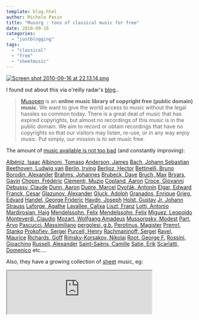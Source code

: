 ```yaml
---
template: blog.html
author: Michele Pasin
title: "Musorg : tons of classical music for free"
date: 2010-09-16
categories: 
  - "justblogging"
tags: 
  - "classical"
  - "free"
  - "sheetmusic"
---
```


[![Screen shot 2010-09-16 at 22.13.14.png](/img/Screen-shot-2010-09-16-at-22.13.14.png)](http://www.michelepasin.org/blog/wp-content/uploads/2010/09/Screen-shot-2010-09-16-at-22.13.14.png)

I found out about this via o'reilly radar's [blog](http://radar.oreilly.com/2010/09/freeing-the-great-classical-mu.html)..

> [Musopen](http://www.musopen.com/) is an **online music library of copyright free (public domain) music**. We want to give the world access to music without the legal hassles so common today. There is a great deal of music that has expired copyrights, but almost no recordings of this music is in the public domain. We aim to record or obtain recordings that have no copyrights so that our visitors may listen, re-use, or in any way enjoy music. Put simply, our mission is to set music free.

The amount of [music available is not too bad](http://www.musopen.com/music.php) (and constantly improving):

[Albéniz, Isaac](www.musopen.com/music.php?type=composer&id=50) [Albinoni, Tomaso](www.musopen.com/music.php?type=composer&id=197) [Anderson, James](www.musopen.com/music.php?type=composer&id=177) [Bach, Johann Sebastian](www.musopen.com/music.php?type=composer&id=30) [Beethoven, Ludwig van](www.musopen.com/music.php?type=composer&id=23) [Berlin, Irving](www.musopen.com/music.php?type=composer&id=179) [Berlioz, Hector](www.musopen.com/music.php?type=composer&id=38) [Bettinelli, Bruno](www.musopen.com/music.php?type=composer&id=161) [Borodin, Alexander](www.musopen.com/music.php?type=composer&id=69) [Brahms, Johannes](www.musopen.com/music.php?type=composer&id=22) [Brubeck, Dave](www.musopen.com/music.php?type=composer&id=176) [Bruch, Max](www.musopen.com/music.php?type=composer&id=97) [Bryars, Gavin](www.musopen.com/music.php?type=composer&id=162) [Chopin, Frédéric](www.musopen.com/music.php?type=composer&id=25) [Clementi, Muzio](www.musopen.com/music.php?type=composer&id=27) [Copland, Aaron](www.musopen.com/music.php?type=composer&id=195) [Croce, Giovanni](www.musopen.com/music.php?type=composer&id=131) [Debussy, Claude](www.musopen.com/music.php?type=composer&id=136) [Dunn, Aaron](www.musopen.com/music.php?type=composer&id=85) [Dupre, Marcel](www.musopen.com/music.php?type=composer&id=184) [Dvořák, Antonín](www.musopen.com/music.php?type=composer&id=140) [Elgar, Edward](www.musopen.com/music.php?type=composer&id=138) [Franck, Cesar](www.musopen.com/music.php?type=composer&id=194) [Glazunov, Alexander](www.musopen.com/music.php?type=composer&id=171) [Gluck, Adolph](www.musopen.com/music.php?type=composer&id=144) [Granados, Enrique](www.musopen.com/music.php?type=composer&id=51) [Grieg, Edvard](www.musopen.com/music.php?type=composer&id=37) [Handel, George Frideric](www.musopen.com/music.php?type=composer&id=41) [Haydn, Joseph](www.musopen.com/music.php?type=composer&id=150) [Holst, Gustav](www.musopen.com/music.php?type=composer&id=48) [Jr, Johann Strauss](www.musopen.com/music.php?type=composer&id=120) [Laforge, Agathe](www.musopen.com/music.php?type=composer&id=147) [Lavallee, Calixa](www.musopen.com/music.php?type=composer&id=141) [Liszt, Franz](www.musopen.com/music.php?type=composer&id=65) [Lotti, Antonio](www.musopen.com/music.php?type=composer&id=130) [Mardirosian, Haig](www.musopen.com/music.php?type=composer&id=188) [Mendelssohn, Felix](www.musopen.com/music.php?type=composer&id=92) [Mendelssohn, Felix](www.musopen.com/music.php?type=composer&id=40) [Miguez, Leopoldo](www.musopen.com/music.php?type=composer&id=153) [Monteverdi, Claudio](www.musopen.com/music.php?type=composer&id=165) [Mozart, Wolfgang Amadeus](www.musopen.com/music.php?type=composer&id=11) [Mussorgsky, Modest](www.musopen.com/music.php?type=composer&id=20) [Part, Arvo](www.musopen.com/music.php?type=composer&id=160) [Pascucci, Massimiliano](www.musopen.com/music.php?type=composer&id=159) [pergolesi, g.b.](www.musopen.com/music.php?type=composer&id=167) [Perotinus, Magister](www.musopen.com/music.php?type=composer&id=164) [Premrl, Stanko](www.musopen.com/music.php?type=composer&id=133) [Prokofiev, Sergei](www.musopen.com/music.php?type=composer&id=172) [Purcell, Henry](www.musopen.com/music.php?type=composer&id=94) [Rachmaninoff, Sergei](www.musopen.com/music.php?type=composer&id=21) [Ravel, Maurice](www.musopen.com/music.php?type=composer&id=152) [Richards, Goff](www.musopen.com/music.php?type=composer&id=181) [Rimsky-Korsakov, Nikolai](www.musopen.com/music.php?type=composer&id=108) [Root, George F.](www.musopen.com/music.php?type=composer&id=132) [Rossini, Gioachino](www.musopen.com/music.php?type=composer&id=139) [Russell, Alexander](www.musopen.com/music.php?type=composer&id=190) [Saint-Saëns, Camille](www.musopen.com/music.php?type=composer&id=39) [Satie, Erik](www.musopen.com/music.php?type=composer&id=29) [Scarlatti, Domenico](www.musopen.com/music.php?type=composer&id=196) etc....

Also, they have a growing collection of [sheet](http://musopen.com/sheetmusic.php) music, eg:

<iframe width="390" height="117" src="http://www.musopen.com/sembed.php?id=333&amp;keepThis=true&amp;"></iframe>
